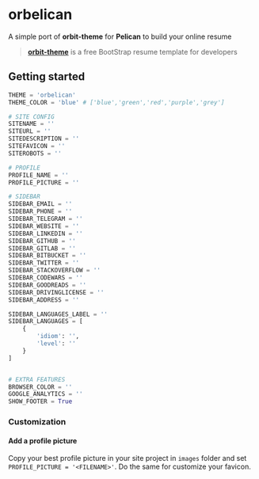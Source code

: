# orbelican

A simple port of **orbit-theme** for **Pelican** to build your online resume

>[**orbit-theme**](https://github.com/xriley/Orbit-Theme) is a free BootStrap resume template for developers

## Getting started

```python
THEME = 'orbelican'
THEME_COLOR = 'blue' # ['blue','green','red','purple','grey']

# SITE CONFIG
SITENAME = ''
SITEURL = ''
SITEDESCRIPTION = ''
SITEFAVICON = ''
SITEROBOTS = ''

# PROFILE
PROFILE_NAME = ''
PROFILE_PICTURE = ''

# SIDEBAR
SIDEBAR_EMAIL = ''
SIDEBAR_PHONE = ''
SIDEBAR_TELEGRAM = ''
SIDEBAR_WEBSITE = ''
SIDEBAR_LINKEDIN = ''
SIDEBAR_GITHUB = ''
SIDEBAR_GITLAB = ''
SIDEBAR_BITBUCKET = ''
SIDEBAR_TWITTER = ''
SIDEBAR_STACKOVERFLOW = ''
SIDEBAR_CODEWARS = ''
SIDEBAR_GOODREADS = ''
SIDEBAR_DRIVINGLICENSE = ''
SIDEBAR_ADDRESS = ''

SIDEBAR_LANGUAGES_LABEL = ''
SIDEBAR_LANGUAGES = [
    {
        'idiom': '',
        'level': ''
    }
]


# EXTRA FEATURES
BROWSER_COLOR = ''
GOOGLE_ANALYTICS = ''
SHOW_FOOTER = True
```

### Customization

#### Add a profile picture

Copy your best profile picture in your site project in `images` folder and set `PROFILE_PICTURE = '<FILENAME>'`. Do the same for customize your favicon.
